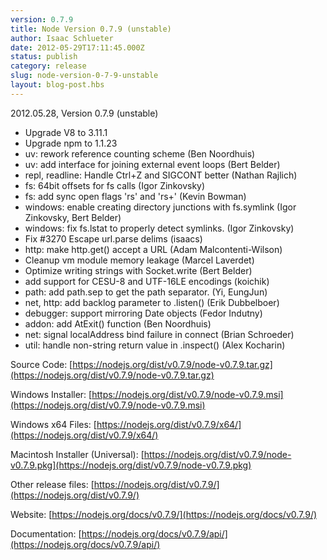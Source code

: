 ```yaml
---
version: 0.7.9
title: Node Version 0.7.9 (unstable)
author: Isaac Schlueter
date: 2012-05-29T17:11:45.000Z
status: publish
category: release
slug: node-version-0-7-9-unstable
layout: blog-post.hbs
---
```


2012.05.28, Version 0.7.9 (unstable)

- Upgrade V8 to 3.11.1
- Upgrade npm to 1.1.23
- uv: rework reference counting scheme (Ben Noordhuis)
- uv: add interface for joining external event loops (Bert Belder)
- repl, readline: Handle Ctrl+Z and SIGCONT better (Nathan Rajlich)
- fs: 64bit offsets for fs calls (Igor Zinkovsky)
- fs: add sync open flags 'rs' and 'rs+' (Kevin Bowman)
- windows: enable creating directory junctions with fs.symlink (Igor Zinkovsky, Bert Belder)
- windows: fix fs.lstat to properly detect symlinks. (Igor Zinkovsky)
- Fix #3270 Escape url.parse delims (isaacs)
- http: make http.get() accept a URL (Adam Malcontenti-Wilson)
- Cleanup vm module memory leakage (Marcel Laverdet)
- Optimize writing strings with Socket.write (Bert Belder)
- add support for CESU-8 and UTF-16LE encodings (koichik)
- path: add path.sep to get the path separator. (Yi, EungJun)
- net, http: add backlog parameter to .listen() (Erik Dubbelboer)
- debugger: support mirroring Date objects (Fedor Indutny)
- addon: add AtExit() function (Ben Noordhuis)
- net: signal localAddress bind failure in connect (Brian Schroeder)
- util: handle non-string return value in .inspect() (Alex Kocharin)

Source Code: [https://nodejs.org/dist/v0.7.9/node-v0.7.9.tar.gz](https://nodejs.org/dist/v0.7.9/node-v0.7.9.tar.gz)

Windows Installer: [https://nodejs.org/dist/v0.7.9/node-v0.7.9.msi](https://nodejs.org/dist/v0.7.9/node-v0.7.9.msi)

Windows x64 Files: [https://nodejs.org/dist/v0.7.9/x64/](https://nodejs.org/dist/v0.7.9/x64/)

Macintosh Installer (Universal): [https://nodejs.org/dist/v0.7.9/node-v0.7.9.pkg](https://nodejs.org/dist/v0.7.9/node-v0.7.9.pkg)

Other release files: [https://nodejs.org/dist/v0.7.9/](https://nodejs.org/dist/v0.7.9/)

Website: [https://nodejs.org/docs/v0.7.9/](https://nodejs.org/docs/v0.7.9/)

Documentation: [https://nodejs.org/docs/v0.7.9/api/](https://nodejs.org/docs/v0.7.9/api/)
